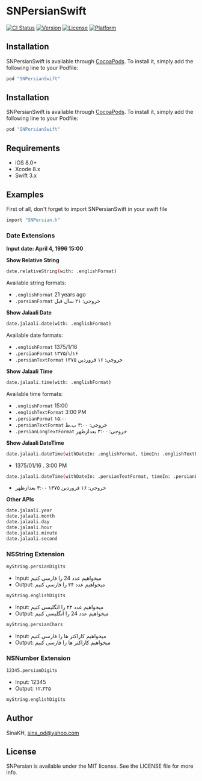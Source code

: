 # SNPersianSwift

[![CI Status](http://img.shields.io/travis/sina-kh/SNPersianSwift.svg?style=flat)](https://travis-ci.org/sina-kh/SNPersianSwift)
[![Version](https://img.shields.io/cocoapods/v/SNPersianSwift.svg?style=flat)](http://cocoapods.org/pods/SNPersianSwift)
[![License](https://img.shields.io/cocoapods/l/SNPersianSwift.svg?style=flat)](http://cocoapods.org/pods/SNPersianSwift)
[![Platform](https://img.shields.io/cocoapods/p/SNPersianSwift.svg?style=flat)](http://cocoapods.org/pods/SNPersianSwift)

## Installation

SNPersianSwift is available through [CocoaPods](http://cocoapods.org). To install
it, simply add the following line to your Podfile:

```ruby
pod "SNPersianSwift"
```

## Installation

SNPersianSwift is available through [CocoaPods](http://cocoapods.org). To install
it, simply add the following line to your Podfile:

```ruby
pod "SNPersianSwift"
```

## Requirements

- iOS 8.0+
- Xcode 8.x
- Swift 3.x

## Examples

First of all, don't forget to import SNPersianSwift in your swift file

```sh
import "SNPersian.h"
```

### Date Extensions

**Input date:  April 4, 1996 15:00**

**Show Relative String**

```sh
date.relativeString(with: .englishFormat)
```

Available string formats:

* `.englishFormat`   21 years ago
* `.porsianFormat`   خروجی: ۲۱ سال قبل

**Show Jalaali Date**
```sh
date.jalaali.date(with: .englishFormat)
```

Available date formats:

* `.englishFormat`          1375/1/16
* `.persianFormat`          ۱۳۷۵/۱/۱۶
* `.persianTextFormat`      خروجی: ۱۶ فروردین ۱۳۷۵

**Show Jalaali Time**
```sh
date.jalaali.time(with: .englishFormat)
```

Available time formats:

* `.englishFormat`          15:00
* `.englishTextFormat`      3:00 PM
* `.persianFormat`          ۱۵:۰۰
* `.persianTextFormat`      خروجی: ۳:۰۰ ب.ظ
* `.persianLongTextFormat`  خروجی: ۳:۰۰ بعدازظهر

**Show Jalaali DateTime**

```sh
date.jalaali.dateTime(withDateIn: .englishFormat, timeIn: .englishTextFormat, seperator: ".")
```

- 1375/01/16 . 3:00 PM

```sh
date.jalaali.dateTime(withDateIn: .persianTextFormat, timeIn: .persianLongTextFormat)
```
- خروجی: ۱۶ فروردین ۱۳۷۵ ۳:۰۰ بعدازظهر

**Other APIs**
```sh
date.jalaali.year
date.jalaali.month
date.jalaali.day
date.jalaali.hour
date.jalaali.minute
date.jalaali.second
```

### NSString Extension

```sh
myString.persianDigits
```

- Input: میخواهیم عدد 24 را فارسی کنیم
- Output: میخواهیم عدد ۲۴ را فارسی کنیم

```sh
myString.englishDigits
```

- Input: میخواهیم عدد ۲۴ را انگلیسی کنیم
- Output: میخواهیم عدد 24 را انگلیسی کنیم

```sh
myString.persianChars
```

- Input: ميخواهيم كاراكتر ها را فارسي کنیم
- Output: میخواهیم کاراکتر ها را فارسی کنیم

### NSNumber Extension

```sh
12345.persianDigits
```

- Input: 12345
- Output: ۱۲،۳۴۵

```sh
myString.englishDigits
```

## Author

SinaKH, sina_od@yahoo.com

## License

SNPersian is available under the MIT license. See the LICENSE file for more info.
